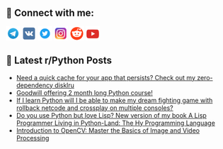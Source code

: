 ## 🔎 Connect with me:
[<img src="https://github.com/bullbesh/bullbesh/blob/main/images/Telegram.png" width="32" height="32" />](https://t.me/bullbesh)
[<img src="https://github.com/bullbesh/bullbesh/blob/main/images/VK.png" width="32" height="32" />](https://vk.com/bullbesh)
[<img src="https://github.com/bullbesh/bullbesh/blob/main/images/Twitter.png" width="32" height="32" />](https://twitter.com/bullbesh1)
[<img src="https://github.com/bullbesh/bullbesh/blob/main/images/Instagram.png" width="32" height="32" />](https://www.instagram.com/bullbesh)
[<img src="https://github.com/bullbesh/bullbesh/blob/main/images/Reddit.png" width="32" height="32" />](https://www.reddit.com/user/bullbesh)
[<img src="https://github.com/bullbesh/bullbesh/blob/main/images/YouTube.png" width="32" height="32" />](https://www.youtube.com/channel/UCtfjRs6uzgq5mfm8S06WTcg)

## 📕 Latest r/Python Posts
<!-- BLOG-POST-LIST:START -->
- [Need a quick cache for your app that persists? Check out my zero-dependency disklru](https://www.reddit.com/r/Python/comments/13ry3zd/need_a_quick_cache_for_your_app_that_persists/)
- [Goodwill offering 2 month long Python course!](https://www.reddit.com/r/Python/comments/13rv03z/goodwill_offering_2_month_long_python_course/)
- [If I learn Python will I be able to make my dream fighting game with rollback netcode and crossplay on multiple consoles?](https://www.reddit.com/r/Python/comments/13rudxe/if_i_learn_python_will_i_be_able_to_make_my_dream/)
- [Do you use Python but love Lisp? New version of my book A Lisp Programmer Living in Python-Land: The Hy Programming Language](https://www.reddit.com/r/Python/comments/13rtjzc/do_you_use_python_but_love_lisp_new_version_of_my/)
- [Introduction to OpenCV: Master the Basics of Image and Video Processing](https://www.reddit.com/r/Python/comments/13rs2pv/introduction_to_opencv_master_the_basics_of_image/)
<!-- BLOG-POST-LIST:END -->
